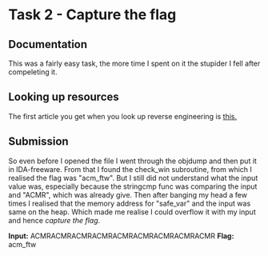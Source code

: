# Task 2 - Capture the flag

## Documentation

This was a fairly easy task, the more time I spent on it the stupider I fell after compeleting it.

## Looking up resources

The first article you get when you look up reverse engineering is [this.](https://infosecwriteups.com/reverse-engineering-a-binary-with-ida-free-346cab16be9f)

## Submission
So even before I opened the file I went through the objdump and then put it in IDA-freeware. From that I found the check_win subroutine, from which I realised the flag was "acm_ftw". But I still did not understand what the input value was, especially because the stringcmp func was comparing the input and "ACMR", which was already give. Then after banging my head a few times I realised that the memory address for "safe_var" and the input was same on the heap. Which made me realise I could overflow it with my input and hence _capture the flag_.

**Input:** ACMRACMRACMRACMRACMRACMRACMRACMRACMR 
**Flag:** acm_ftw
